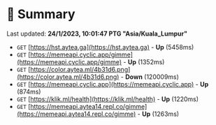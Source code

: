 # 📖 Summary
Last updated: **24/1/2023, 10:01:47 PTG "Asia/Kuala_Lumpur"**

- `GET` [https://hst.aytea.ga](https://hst.aytea.ga) - **Up** (5458ms)
- `GET` [https://memeapi.cyclic.app/gimme](https://memeapi.cyclic.app/gimme) - **Up** (1352ms)
- `GET` [https://color.aytea.ml/4b31d6.png](https://color.aytea.ml/4b31d6.png) - **Down** (120009ms)
- `GET` [https://memeapi.cyclic.app](https://memeapi.cyclic.app) - **Up** (874ms)
- `GET` [https://klik.ml/health](https://klik.ml/health) - **Up** (1220ms)
- `GET` [https://memeapi.aytea14.repl.co/gimme](https://memeapi.aytea14.repl.co/gimme) - **Up** (1263ms)
